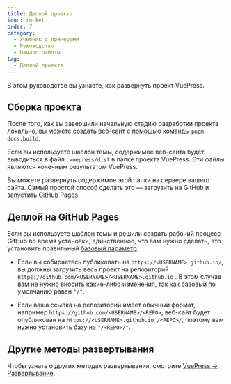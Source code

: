```yaml
---
title: Деплой проекта
icon: rocket
order: 7
category:
  - Учебник с примерами
  - Руководство
  - Начало работы
tag:
  - Деплой проекта
---
```


В этом руководстве вы узнаете, как развернуть проект VuePress.

<!-- more -->

## Сборка проекта

После того, как вы завершили начальную стадию разработки проекта локально, вы можете создать веб-сайт с помощью команды `pnpm docs:build`.

Если вы используете шаблон темы, содержимое веб-сайта будет выводиться в файл `.vuepress/dist` в папке проекта VuePress. Эти файлы являются конечным результатом VuePress.

Вы можете развернуть содержимое этой папки на сервере вашего сайта. Самый простой способ сделать это — загрузить на GitHub и запустить GitHub Pages.

## Деплой на GitHub Pages

Если вы используете шаблон темы и решили создать рабочий процесс GitHub во время установки, единственное, что вам нужно сделать, это установить правильный [базовый параметр](https://v2.vuepress.vuejs.org/reference/config.html#base).

- Если вы собираетесь публиковать на `https://<USERNAME>.github.io/`, вы должны загрузить весь проект на репозиторий `https://github.com/<USERNAME>/<USERNAME>.github.io` . В этом случае вам не нужно вносить какие-либо изменения, так как базовый по умолчанию равен `"/"`.

- Если ваша ссылка на репозиторий имеет обычный формат, например `https://github.com/<USERNAME>/<REPO>`, веб-сайт будет опубликован на `https://<USERNAME>.github.io /<REPO>/`, поэтому вам нужно установить базу на `"/<REPO>/"`.

## Другие методы развертывания

Чтобы узнать о других методах развертывания, смотрите [VuePress → Развертывание](https://v2.vuepress.vuejs.org/guide/deployment.html).
